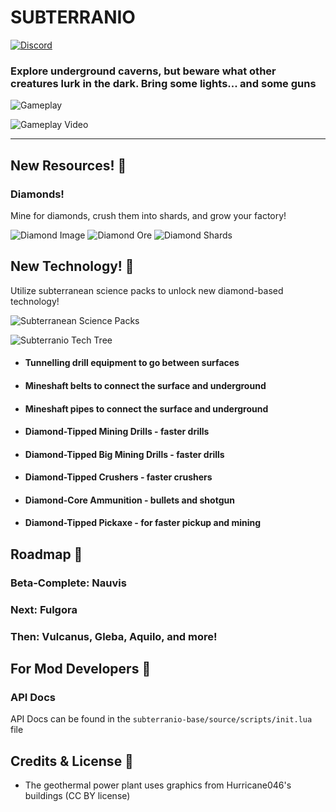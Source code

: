 # SUBTERRANIO
[![Discord](https://img.shields.io/badge/Discord-%235865F2.svg?style=for-the-badge&logo=discord&logoColor=white)](https://discord.gg/UsAw48hP)
### Explore underground caverns, but beware what other creatures lurk in the dark. Bring some lights... and some guns

![Gameplay](https://imgur.com/I3fCXLe)

![Gameplay Video](https://imgur.com/e9jScOL)

---

## New Resources! 💎
### Diamonds!

Mine for diamonds, crush them into shards, and grow your factory!

![Diamond Image](https://imgur.com/HgEuHZo) ![Diamond Ore](https://imgur.com/GTs7aGQ) ![Diamond Shards](https://imgur.com/9XPleWZ)

## New Technology! 💎

Utilize subterranean science packs to unlock new diamond-based technology!

![Subterranean Science Packs](https://imgur.com/2aep3kY)

![Subterranio Tech Tree](https://imgur.com/837cjDY)

* #### Tunnelling drill equipment to go between surfaces
* #### Mineshaft belts to connect the surface and underground
* #### Mineshaft pipes to connect the surface and underground
* #### Diamond-Tipped Mining Drills - faster drills
* #### Diamond-Tipped Big Mining Drills - faster drills
* #### Diamond-Tipped Crushers - faster crushers
* #### Diamond-Core Ammunition - bullets and shotgun
* #### Diamond-Tipped Pickaxe - for faster pickup and mining

## Roadmap 💎

### Beta-Complete: Nauvis

### Next: Fulgora
### Then: Vulcanus, Gleba, Aquilo, and more!

## For Mod Developers 💎
### API Docs

API Docs can be found in the `subterranio-base/source/scripts/init.lua` file

## Credits & License 💎
* The geothermal power plant uses graphics from Hurricane046's buildings (CC BY license)